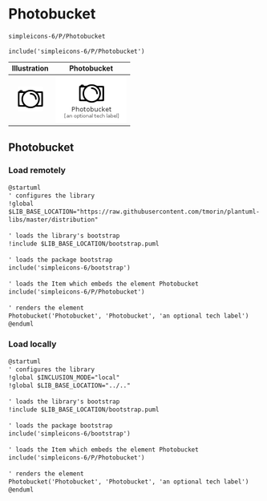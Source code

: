 # Photobucket


```text
simpleicons-6/P/Photobucket
```

```text
include('simpleicons-6/P/Photobucket')
```



| Illustration | Photobucket |
| :---: | :---: |
| ![illustration for Illustration](../../simpleicons-6/P/Photobucket.png) | ![illustration for Photobucket](../../simpleicons-6/P/Photobucket.Local.png) |




## Photobucket

### Load remotely
```plantuml
@startuml
' configures the library
!global $LIB_BASE_LOCATION="https://raw.githubusercontent.com/tmorin/plantuml-libs/master/distribution"

' loads the library's bootstrap
!include $LIB_BASE_LOCATION/bootstrap.puml

' loads the package bootstrap
include('simpleicons-6/bootstrap')

' loads the Item which embeds the element Photobucket
include('simpleicons-6/P/Photobucket')

' renders the element
Photobucket('Photobucket', 'Photobucket', 'an optional tech label')
@enduml
```

### Load locally
```plantuml
@startuml
' configures the library
!global $INCLUSION_MODE="local"
!global $LIB_BASE_LOCATION="../.."

' loads the library's bootstrap
!include $LIB_BASE_LOCATION/bootstrap.puml

' loads the package bootstrap
include('simpleicons-6/bootstrap')

' loads the Item which embeds the element Photobucket
include('simpleicons-6/P/Photobucket')

' renders the element
Photobucket('Photobucket', 'Photobucket', 'an optional tech label')
@enduml
```

